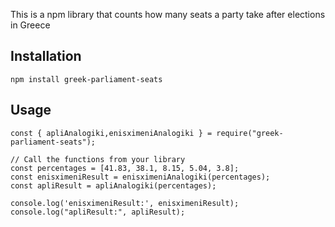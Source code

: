 
This is a npm library that counts how many seats a party take after elections in Greece

## Installation

    npm install greek-parliament-seats

## Usage

    const { apliAnalogiki,enisximeniAnalogiki } = require("greek-parliament-seats");
    
    // Call the functions from your library 
    const percentages = [41.83, 38.1, 8.15, 5.04, 3.8]; 
    const enisximeniResult = enisximeniAnalogiki(percentages); 
    const apliResult = apliAnalogiki(percentages);
    
    console.log('enisximeniResult:', enisximeniResult); console.log("apliResult:", apliResult);
